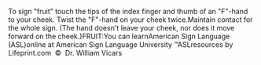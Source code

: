 To sign "fruit" touch the tips of the index finger and thumb of an "F"-hand to 
	your cheek. Twist the "F"-hand on your cheek twice.Maintain contact for the whole sign. (The hand doesn't leave your cheek, nor 
	does it move forward on the cheek.)FRUIT:You can learnAmerican Sign Language (ASL)online at American Sign Language University ™ASLresources by Lifeprint.com  ©  Dr. William Vicars